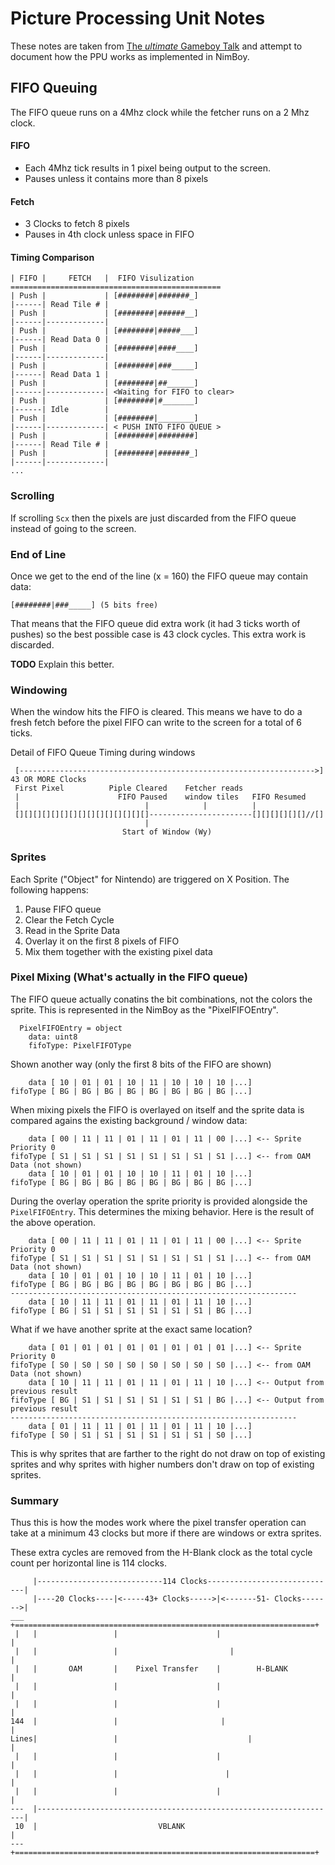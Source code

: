  # Picture Processing Unit Notes

These notes are taken from [The _ultimate_ Gameboy Talk](https://www.youtube.com/watch?v=HyzD8pNlpwI])
and attempt to document how the PPU works as implemented in NimBoy.

## FIFO Queuing
The FIFO queue runs on a 4Mhz clock while the fetcher runs on a 2 Mhz clock.

#### FIFO
* Each 4Mhz tick results in 1 pixel being output to the screen.
* Pauses unless it contains more than 8 pixels

#### Fetch
* 3 Clocks to fetch 8 pixels
* Pauses in 4th clock unless space in FIFO

#### Timing Comparison
```
| FIFO |     FETCH   |  FIFO Visulization
===============================================
| Push |             | [########|#######_]
|------| Read Tile # | 
| Push |             | [########|######__] 
|------|-------------|
| Push |             | [########|#####___] 
|------| Read Data 0 |
| Push |             | [########|####____] 
|------|-------------|
| Push |             | [########|###_____] 
|------| Read Data 1 |
| Push |             | [########|##______] 
|------|-------------| <Waiting for FIFO to clear>
| Push |             | [########|#_______]
|------| Idle        | 
| Push |             | [########|________] 
|------|-------------| < PUSH INTO FIFO QUEUE >
| Push |             | [########|########]
|------| Read Tile # | 
| Push |             | [########|#######_] 
|------|-------------|
...
```
### Scrolling
If scrolling `Scx` then the pixels are just discarded from the FIFO queue
instead of going to the screen.

### End of Line

Once we get to the end of the line (x = 160) the FIFO queue may contain data:
```
[########|###_____] (5 bits free)
```

That means that the FIFO queue did extra work (it had 3 ticks worth of pushes) so the best
possible case is 43 clock cycles. This extra work is discarded. 

**TODO** Explain this better.


### Windowing
When the window hits the FIFO is cleared. This means we have to do a fresh 
fetch before the pixel FIFO can write to the screen for a total of 6 ticks.

Detail of FIFO Queue Timing during windows
```
 [------------------------------------------------------------------>] 43 OR MORE Clocks
 First Pixel          Piple Cleared    Fetcher reads 
 |                      FIFO Paused    window tiles   FIFO Resumed
 |                            |            |          |
 [][][][][][][][][][][][][][][]-----------------------[][][][][][]//[] 
                              |
                         Start of Window (Wy)
```

### Sprites

Each Sprite ("Object" for Nintendo) are triggered on X Position.  The following happens:
1. Pause FIFO queue
2. Clear the Fetch Cycle
3. Read in the Sprite Data
4. Overlay it on the first 8 pixels of FIFO
5. Mix them together with the existing pixel data


### Pixel Mixing (What's actually in the FIFO queue)
The FIFO queue actually conatins the bit combinations, not the colors 
the sprite. This is represented in the NimBoy as the "PixelFIFOEntry".

```
  PixelFIFOEntry = object
    data: uint8
    fifoType: PixelFIFOType
```

Shown another way (only the first 8 bits of the FIFO are shown)

```
    data [ 10 | 01 | 01 | 10 | 11 | 10 | 10 | 10 |...]
fifoType [ BG | BG | BG | BG | BG | BG | BG | BG |...]
```

When mixing pixels the FIFO is overlayed on itself and the sprite data is 
compared agains the existing background / window data:

```
    data [ 00 | 11 | 11 | 01 | 11 | 01 | 11 | 00 |...] <-- Sprite Priority 0
fifoType [ S1 | S1 | S1 | S1 | S1 | S1 | S1 | S1 |...] <-- from OAM Data (not shown)
    data [ 10 | 01 | 01 | 10 | 10 | 11 | 01 | 10 |...]
fifoType [ BG | BG | BG | BG | BG | BG | BG | BG |...]
```

During the overlay operation the sprite priority is provided alongside
the `PixelFIFOEntry`. This determines the mixing behavior. Here is the 
result of the above operation.

```
    data [ 00 | 11 | 11 | 01 | 11 | 01 | 11 | 00 |...] <-- Sprite Priority 0
fifoType [ S1 | S1 | S1 | S1 | S1 | S1 | S1 | S1 |...] <-- from OAM Data (not shown)
    data [ 10 | 01 | 01 | 10 | 10 | 11 | 01 | 10 |...]
fifoType [ BG | BG | BG | BG | BG | BG | BG | BG |...]
----------------------------------------------------------------
    data [ 10 | 11 | 11 | 01 | 11 | 01 | 11 | 10 |...]
fifoType [ BG | S1 | S1 | S1 | S1 | S1 | S1 | BG |...]
```

What if we have another sprite at the exact same location?

```
    data [ 01 | 01 | 01 | 01 | 01 | 01 | 01 | 01 |...] <-- Sprite Priority 0
fifoType [ S0 | S0 | S0 | S0 | S0 | S0 | S0 | S0 |...] <-- from OAM Data (not shown)
    data [ 10 | 11 | 11 | 01 | 11 | 01 | 11 | 10 |...] <-- Output from previous result
fifoType [ BG | S1 | S1 | S1 | S1 | S1 | S1 | BG |...] <-- Output from previous result
----------------------------------------------------------------
    data [ 01 | 11 | 11 | 01 | 11 | 01 | 11 | 10 |...]
fifoType [ S0 | S1 | S1 | S1 | S1 | S1 | S1 | S0 |...]
```

This is why sprites that are farther to the right do not draw on top of 
existing sprites and why sprites with higher numbers don't draw on top 
of existing sprites.

### Summary
Thus this is how the modes work where the pixel transfer operation can take 
at a minimum 43 clocks but more if there are windows or extra sprites.

These extra cycles are removed from the H-Blank clock as the total cycle 
count per horizontal line is 114 clocks.
 ```
      |----------------------------114 Clocks-----------------------------|
      |----20 Clocks----|<-----43+ Clocks----->|<-------51- Clocks------->|
 ___  +===================================================================+
  |   |                 |                      |                          |
  |   |                 |                         |                       |
  |   |       OAM       |    Pixel Transfer    |        H-BLANK           |
  |   |                 |                      |                          |
  |   |                 |                      |                          |
 144  |                 |                       |                         |
 Lines|                 |                             |                   |
  |   |                 |                      |                          |
  |   |                 |                        |                        |
  |   |                 |                      |                          |
 ---  |-------------------------------------------------------------------|
  10  |                           VBLANK                                  |
 ---  +===================================================================+
```